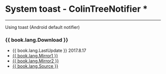 # System toast - ColinTreeNotifier *

---

Using toast (Android default notifier)

### {{ book.lang.Download }}
* {{ book.lang.LastUpdate }} 2017.8.17
* <a href="/aix/cn.colintree.aix.ColinTreeNotifier.aix" target="_blank">{{ book.lang.Mirror1 }}</a>
* [{{ book.lang.Mirror2 }}](https://raw.githubusercontent.com/OpenSourceAIX/ColinTreeNotifier/master/cn.colintree.aix.ColinTreeNotifier.aix)
* [{{ book.lang.Source }}](https://github.com/OpenSourceAIX/ColinTreeNotifier)